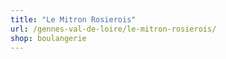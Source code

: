 ```yaml
---
title: "Le Mitron Rosierois"
url: /gennes-val-de-loire/le-mitron-rosierois/
shop: boulangerie
---
```

